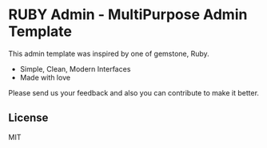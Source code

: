 # RUBY Admin - MultiPurpose Admin Template

This admin template was inspired by one of gemstone, Ruby.

  - Simple, Clean, Modern Interfaces
  - Made with love

Please send us your feedback and also you can contribute to make it better.

License
----
MIT
